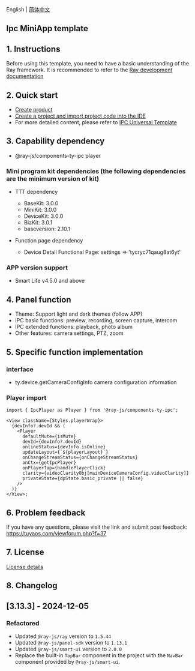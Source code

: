 English | [简体中文](./README-zh_CN.md)

## Ipc MiniApp template

## 1. Instructions

Before using this template, you need to have a basic understanding of the Ray framework. It is recommended to refer to the [Ray development documentation](https://developer.tuya.com/en/miniapp/develop/ray/guide/overview)

## 2. Quick start

- [Create product](https://developer.tuya.com/cn/miniapp-codelabs/codelabs/panel-ipc/index.html#2)
- [Create a project and import project code into the IDE](https://developer.tuya.com/cn/miniapp-codelabs/codelabs/panel-ipc/index.html#3)
- For more detailed content, please refer to [IPC Universal Template](https://developer.tuya.com/cn/miniapp-codelabs/codelabs/panel-ipc/index.html#0)

## 3. Capability dependency

- @ray-js/components-ty-ipc player

### Mini program kit dependencies (the following dependencies are the minimum version of kit)

- TTT dependency

  - BaseKit: 3.0.0
  - MiniKit: 3.0.0
  - DeviceKit: 3.0.0
  - BizKit: 3.0.1
  - baseversion: 2.10.1

- Function page dependency
  - Device Detail Functional Page: settings => 'tycryc71qaug8at6yt'

### APP version support

- Smart Life v4.5.0 and above

## 4. Panel function

- Theme: Support light and dark themes (follow APP)
- IPC basic functions: preview, recording, screen capture, intercom
- IPC extended functions: playback, photo album
- Other features: camera settings, PTZ, zoom

## 5. Specific function implementation

### interface

- ty.device.getCameraConfigInfo camera configuration information

### Player import

```tsx
import { IpcPlayer as Player } from '@ray-js/components-ty-ipc';

<View className={Styles.playerWrap}>
  {devInfo?.devId && (
    <Player
      defaultMute={isMute}
      devId={devInfo?.devId}
      onlineStatus={devInfo.isOnline}
      updateLayout={`${playerLayout}`}
      onChangeStreamStatus={onChangeStreamStatus}
      onCtx={getIpcPlayer}
      onPlayerTap={handlePlayerClick}
      clarity={videoClarityObj[mainDeviceCameraConfig.videoClarity]}
      privateState={dpState.basic_private || false}
    />
  )}
</View>;
```

## 6. Problem feedback

If you have any questions, please visit the link and submit post feedback: https://tuyaos.com/viewforum.php?f=37

## 7. License

[License details](LICENSE)

## 8. Changelog

## [3.13.3] - 2024-12-05

### Refactored

- Updated `@ray-js/ray` version to `1.5.44`
- Updated `@ray-js/panel-sdk` version to `1.13.1`
- Updated `@ray-js/smart-ui` version to `2.0.0`
- Replace the built-in `TopBar` component in the project with the `NavBar` component provided by `@ray-js/smart-ui`.
